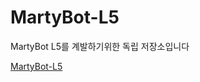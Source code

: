 # MartyBot-L5
MartyBot L5를 계발하기위한 독립 저장소입니다


[MartyBot-L5](https://urobot2011.github.io/MartyBot-L5/MartyBotL5)
